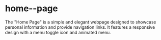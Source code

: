 # home--page

The "Home Page" is a simple and elegant webpage designed to showcase personal information and provide navigation links. 
It features a responsive design with a menu toggle icon and animated menu.
